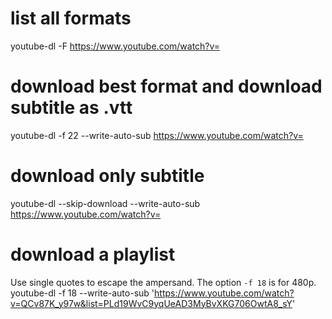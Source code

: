 # list all formats
youtube-dl -F https://www.youtube.com/watch?v=

# download best format and download subtitle as .vtt
youtube-dl -f 22 --write-auto-sub https://www.youtube.com/watch?v=

# download only subtitle
youtube-dl --skip-download --write-auto-sub https://www.youtube.com/watch?v=

# download a playlist
Use single quotes to escape the ampersand.
The option `-f 18` is for 480p.
youtube-dl -f 18 --write-auto-sub 'https://www.youtube.com/watch?v=QCv87K_y97w&list=PLd19WvC9yqUeAD3MyBvXKG706OwtA8_sY'

